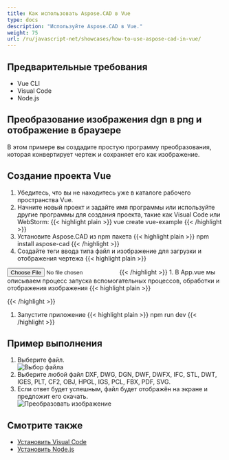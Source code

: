 ```yaml
---
title: Как использовать Aspose.CAD в Vue
type: docs
description: "Используйте Aspose.CAD в Vue."
weight: 75
url: /ru/javascript-net/showcases/how-to-use-aspose-cad-in-vue/
---
```


## Предварительные требования
- Vue CLI
- Visual Code
- Node.js

## Преобразование изображения dgn в png и отображение в браузере

В этом примере вы создадите простую программу преобразования, которая конвертирует чертеж и сохраняет его как изображение.

## Создание проекта Vue

1. Убедитесь, что вы не находитесь уже в каталоге рабочего пространства Vue.
1. Начните новый проект и задайте имя программы или используйте другие программы для создания проекта, такие как Visual Code или WebStorm:
{{< highlight plain >}}
vue create vue-example
{{< /highlight >}}
1. Установите Aspose.CAD из npm пакета
{{< highlight plain >}}
npm install aspose-cad
{{< /highlight >}}
1. Создайте теги ввода типа файл и изображение для загрузки и отображения чертежа
{{< highlight plain >}}
<input id="file" type="file">
<img id="image" />
{{< /highlight >}}
1. В App.vue мы описываем процесс запуска вспомогательных процессов, обработки и отображения изображения
{{< highlight plain >}}
<script>
import {Drawing, PngOptions} from "aspose-cad";

export default{
  beforeCreate: function () {
    // необходимо для начала процесса сборки
    let recaptchaScript = document.createElement('script')
    recaptchaScript.setAttribute('src', '/node_modules/aspose-cad/dotnet.js')
    document.head.appendChild(recaptchaScript)

    let dotnet;
  },
  mounted() {
    window.addEventListener('load', this.onWindowLoad)
  },
  methods: {
    async onWindowLoad() {
      
      console.log("загрузка WASM...");
      await dotnet.boot();
      console.log("WASM загружен");

      document.querySelector('input').addEventListener('change', function() {
            const reader = new FileReader();
            reader.onload = function() {

              let arrayBuffer = this.result;
              let array = new Uint8Array(arrayBuffer);

              // ЗАГРУЗКА
              let file = Image.load(array);
              console.log(file);

              // СОХРАНЕНИЕ
              let exportedFilePromise = Image.save(array, new PngOptions());
              exportedFilePromise.then(exportedFile => {
                console.log(exportedFile);

                let urlCreator = window.URL || window.webkitURL;
                let blob = new Blob([exportedFile], { type: 'application/octet-stream' });
                let imageUrl = urlCreator.createObjectURL(blob);
                document.querySelector("#image").src = imageUrl;
              });
            }

            reader.readAsArrayBuffer(this.files[0]);
          },
          false);
    },
  },
}
</script>

<template>
  <header>
    <img alt="Логотип Vue" class="logo" src="./assets/logo.svg" width="125" height="125" />
    <p>Пример aspose.cad для Vue.</p>
  </header>

  <main>
    <input id="file" type="file">
    <br/>
    <img id="image" />
  </main>
</template>

<style scoped>
header {
  line-height: 1.5;
}
main{
  text-align: center;
}

.logo {
  display: block;
  margin: 0 auto 2rem;
}

@media (min-width: 1024px) {
  header {
    display: flex;
    place-items: center;
    padding-right: calc(var(--section-gap) / 2);
  }


  header .wrapper {
    display: flex;
    place-items: flex-start;
    flex-wrap: wrap;
  }
}
</style>
{{< /highlight >}}
1. Запустите приложение
{{< highlight plain >}}
npm run dev
{{< /highlight >}}

## Пример выполнения

1. Выберите файл.<br>
![Выбор файла](/cad/_assets/javascript-net/vue/choose-file.png)<br>
1. Выберите любой файл DXF, DWG, DGN, DWF, DWFX, IFC, STL, DWT, IGES, PLT, CF2, OBJ, HPGL, IGS, PCL, FBX, PDF, SVG.
1. Если ответ будет успешным, файл будет отображён на экране и предложит его скачать.<br>
![Преобразовать изображение](/cad/_assets/javascript-net/vue/convert-image.png)<br>

## Смотрите также

- [Установить Visual Code](https://code.visualstudio.com/)
- [Установить Node.js](https://nodejs.org/en/)
